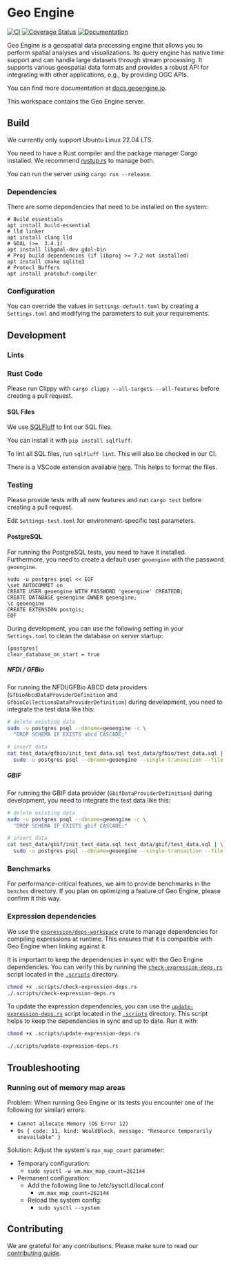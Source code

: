 # Geo Engine

[![CI](https://github.com/geo-engine/geoengine/actions/workflows/ci.yml/badge.svg?event=merge_group)](https://github.com/geo-engine/geoengine/actions/workflows/ci.yml?query=event%3Amerge_group)
[![Coverage Status](https://coveralls.io/repos/github/geo-engine/geoengine/badge.svg?branch=main)](https://coveralls.io/github/geo-engine/geoengine?branch=main)
[![Documentation](https://img.shields.io/badge/documentation-docs.geoengine.io-blue)](https://docs.geoengine.io/)

Geo Engine is a geospatial data processing engine that allows you to perform spatial analyses and visualizations.
Its query engine has native time support and can handle large datasets through stream processing.
It supports various geospatial data formats and provides a robust API for integrating with other applications, e.g., by providing OGC APIs.

You can find more documentation at [docs.geoengine.io](https://docs.geoengine.io/).

This workspace contains the Geo Engine server.

## Build

We currently only support Ubuntu Linux 22.04 LTS.

You need to have a Rust compiler and the package manager Cargo installed.
We recommend [rustup.rs](https://rustup.rs) to manage both.

You can run the server using `cargo run --release`.

### Dependencies

There are some dependencies that need to be installed on the system:

```
# Build essentials
apt install build-essential
# lld linker
apt install clang lld
# GDAL (>=  3.4.1)
apt install libgdal-dev gdal-bin
# Proj build dependencies (if libproj >= 7.2 not installed)
apt install cmake sqlite3
# Protocl Buffers
apt install protobuf-compiler
```

### Configuration

You can override the values in `Settings-default.toml` by creating a `Settings.toml` and modifying the parameters to suit your requirements.

## Development

### Lints

### Rust Code

Please run Clippy with
`cargo clippy --all-targets --all-features`
before creating a pull request.

#### SQL Files

We use [SQLFluff](https://sqlfluff.com/) to lint our SQL files.

You can install it with `pip install sqlfluff`.

To lint all SQL files, run `sqlfluff lint`.
This will also be checked in our CI.

There is a VSCode extension available [here](https://marketplace.visualstudio.com/items?itemName=dorzey.vscode-sqlfluff).
This helps to format the files.

### Testing

Please provide tests with all new features and run
`cargo test`
before creating a pull request.

Edit `Settings-test.toml` for environment-specific test parameters.

#### PostgreSQL

For running the PostgreSQL tests, you need to have it installed.
Furthermore, you need to create a default user `geoengine` with the password `geoengine`.

```
sudo -u postgres psql << EOF
\set AUTOCOMMIT on
CREATE USER geoengine WITH PASSWORD 'geoengine' CREATEDB;
CREATE DATABASE geoengine OWNER geoengine;
\c geoengine
CREATE EXTENSION postgis;
EOF
```

During development, you can use the following setting in your `Settings.toml` to clean the database on server startup:

```
[postgres]
clear_database_on_start = true
```

##### NFDI / GFBio

For running the NFDI/GFBio ABCD data providers (`GfbioAbcdDataProviderDefinition` and `GfbioCollectionsDataProviderDefinition`) during development, you need to integrate the test data like this:

```bash
# delete existing data
sudo -u postgres psql --dbname=geoengine -c \
  "DROP SCHEMA IF EXISTS abcd CASCADE;"

# insert data
cat test_data/gfbio/init_test_data.sql test_data/gfbio/test_data.sql | \
  sudo -u postgres psql --dbname=geoengine --single-transaction --file -
```

##### GBIF

For running the GBIF data provider (`GbifDataProviderDefinition`) during development, you need to integrate the test data like this:

```bash
# delete existing data
sudo -u postgres psql --dbname=geoengine -c \
  "DROP SCHEMA IF EXISTS gbif CASCADE;"

# insert data
cat test_data/gbif/init_test_data.sql test_data/gbif/test_data.sql | \
  sudo -u postgres psql --dbname=geoengine --single-transaction --file -
```

### Benchmarks

For performance-critical features, we aim to provide benchmarks in the `benches` directory.
If you plan on optimizing a feature of Geo Engine, please confirm it this way.

### Expression dependencies

We use the [`expression/deps-workspace`](expression/deps-workspace) crate to manage dependencies for compiling expressions at runtime.
This ensures that it is compatible with Geo Engine when linking against it.

It is important to keep the dependencies in sync with the Geo Engine dependencies.
You can verify this by running the [`check-expression-deps.rs`](.scripts/check-expression-deps.rs) script located in the [`.scripts`](.scripts) directory.

```bash
chmod +x .scripts/check-expression-deps.rs
./.scripts/check-expression-deps.rs
```

To update the expression dependencies, you can use the [`update-expression-deps.rs`](.scripts/update-expression-deps.rs) script located in the [`.scripts`](.scripts) directory.
This script helps to keep the dependencies in sync and up to date.
Run it with:

```bash
chmod +x .scripts/update-expression-deps.rs

./.scripts/update-expression-deps.rs
```

## Troubleshooting

### Running out of memory map areas

Problem: When running Geo Engine or its tests you encounter one of the following (or similar) errors:

- `Cannot allocate Memory (OS Error 12)`
- `Os { code: 11, kind: WouldBlock, message: "Resource temporarily unavailable" }`

Solution: Adjust the system's `max_map_count` parameter:

- Temporary configuration:
  - `sudo sysctl -w vm.max_map_count=262144`
- Permanent configuration:
  - Add the following line to /etc/sysctl.d/local.conf
    - `vm.max_map_count=262144`
  - Reload the system config:
    - `sudo sysctl --system`

## Contributing

We are grateful for any contributions.
Please make sure to read our [contributing guide](CONTRIBUTING.md).
